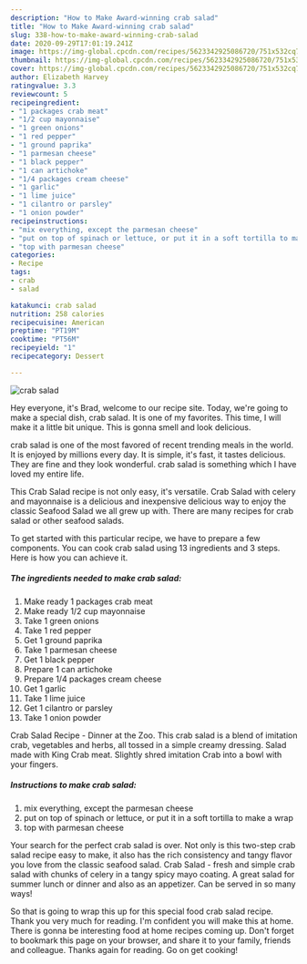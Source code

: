 ```yaml
---
description: "How to Make Award-winning crab salad"
title: "How to Make Award-winning crab salad"
slug: 338-how-to-make-award-winning-crab-salad
date: 2020-09-29T17:01:19.241Z
image: https://img-global.cpcdn.com/recipes/5623342925086720/751x532cq70/crab-salad-recipe-main-photo.jpg
thumbnail: https://img-global.cpcdn.com/recipes/5623342925086720/751x532cq70/crab-salad-recipe-main-photo.jpg
cover: https://img-global.cpcdn.com/recipes/5623342925086720/751x532cq70/crab-salad-recipe-main-photo.jpg
author: Elizabeth Harvey
ratingvalue: 3.3
reviewcount: 5
recipeingredient:
- "1 packages crab meat"
- "1/2 cup mayonnaise"
- "1 green onions"
- "1 red pepper"
- "1 ground paprika"
- "1 parmesan cheese"
- "1 black pepper"
- "1 can artichoke"
- "1/4 packages cream cheese"
- "1 garlic"
- "1 lime juice"
- "1 cilantro or parsley"
- "1 onion powder"
recipeinstructions:
- "mix everything, except the parmesan cheese"
- "put on top of spinach or lettuce, or put it in a soft tortilla to make a wrap"
- "top with parmesan cheese"
categories:
- Recipe
tags:
- crab
- salad

katakunci: crab salad 
nutrition: 258 calories
recipecuisine: American
preptime: "PT19M"
cooktime: "PT56M"
recipeyield: "1"
recipecategory: Dessert

---
```



![crab salad](https://img-global.cpcdn.com/recipes/5623342925086720/751x532cq70/crab-salad-recipe-main-photo.jpg)

Hey everyone, it's Brad, welcome to our recipe site. Today, we're going to make a special dish, crab salad. It is one of my favorites. This time, I will make it a little bit unique. This is gonna smell and look delicious.

crab salad is one of the most favored of recent trending meals in the world. It is enjoyed by millions every day. It is simple, it's fast, it tastes delicious. They are fine and they look wonderful. crab salad is something which I have loved my entire life.

This Crab Salad recipe is not only easy, it&#39;s versatile. Crab Salad with celery and mayonnaise is a delicious and inexpensive delicious way to enjoy the classic Seafood Salad we all grew up with. There are many recipes for crab salad or other seafood salads.


To get started with this particular recipe, we have to prepare a few components. You can cook crab salad using 13 ingredients and 3 steps. Here is how you can achieve it.

<!--inarticleads1-->

##### The ingredients needed to make crab salad:

1. Make ready 1 packages crab meat
1. Make ready 1/2 cup mayonnaise
1. Take 1 green onions
1. Take 1 red pepper
1. Get 1 ground paprika
1. Take 1 parmesan cheese
1. Get 1 black pepper
1. Prepare 1 can artichoke
1. Prepare 1/4 packages cream cheese
1. Get 1 garlic
1. Take 1 lime juice
1. Get 1 cilantro or parsley
1. Take 1 onion powder


Crab Salad Recipe - Dinner at the Zoo. This crab salad is a blend of imitation crab, vegetables and herbs, all tossed in a simple creamy dressing. Salad made with King Crab meat. Slightly shred imitation Crab into a bowl with your fingers. 

<!--inarticleads2-->

##### Instructions to make crab salad:

1. mix everything, except the parmesan cheese
1. put on top of spinach or lettuce, or put it in a soft tortilla to make a wrap
1. top with parmesan cheese


Your search for the perfect crab salad is over. Not only is this two-step crab salad recipe easy to make, it also has the rich consistency and tangy flavor you love from the classic seafood salad. Crab Salad - fresh and simple crab salad with chunks of celery in a tangy spicy mayo coating. A great salad for summer lunch or dinner and also as an appetizer. Can be served in so many ways! 

So that is going to wrap this up for this special food crab salad recipe. Thank you very much for reading. I'm confident you will make this at home. There is gonna be interesting food at home recipes coming up. Don't forget to bookmark this page on your browser, and share it to your family, friends and colleague. Thanks again for reading. Go on get cooking!
